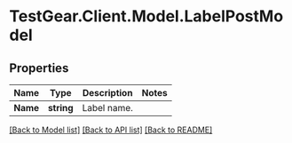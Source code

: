 # TestGear.Client.Model.LabelPostModel

## Properties

Name | Type | Description | Notes
------------ | ------------- | ------------- | -------------
**Name** | **string** | Label name. | 

[[Back to Model list]](../README.md#documentation-for-models) [[Back to API list]](../README.md#documentation-for-api-endpoints) [[Back to README]](../README.md)

